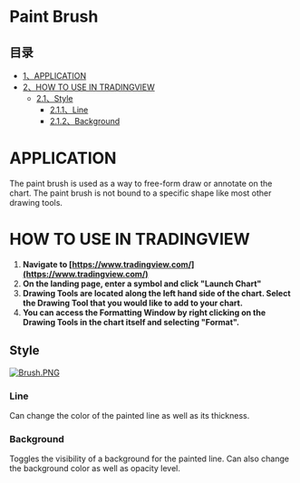 # Paint Brush

## 目录

-   [1、APPLICATION](#APPLICATION)
-   [2、HOW TO USE IN TRADINGVIEW](#HOW_TO_USE_IN_TRADINGVIEW)
    -   [2.1、Style](#Style)
        -   [2.1.1、Line](#Line)
        -   [2.1.2、Background](#Background)

# APPLICATION

The paint brush is used as a way to free-form draw or annotate on the chart. The paint brush is not bound to a specific shape like most other drawing tools.

  

# HOW TO USE IN TRADINGVIEW

1.  **Navigate to  [https://www.tradingview.com/](https://www.tradingview.com/)**
2.  **On the landing page, enter a symbol and click "Launch Chart"**
3.  **Drawing Tools are located along the left hand side of the chart. Select the Drawing Tool that you would like to add to your chart.**
4.  **You can access the Formatting Window by right clicking on the Drawing Tools in the chart itself and selecting "Format".**

## Style

[![Brush.PNG](https://wiki-pics.tradingview.com/tv/public/e/e2/Brush.PNG)](https://www.tradingview.com/wiki/File:Brush.PNG)

### Line

Can change the color of the painted line as well as its thickness.

### Background

Toggles the visibility of a background for the painted line. Can also change the background color as well as opacity level.